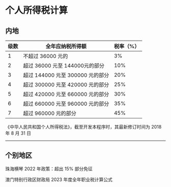# 个人所得税计算

## 内地

| 级数 | 全年应纳税所得额 | 税率（%）|
| --- | --- | --- |
| 1 | 不超过 36000 元的 | 3% |
| 2 | 超过 36000 元至 144000元的部分 | 10% |
| 3 | 超过 144000 元至 300000 元的部分 | 20% |
| 4 | 超过 300000 元至 420000 元的部分 | 25% |
| 5 | 超过 420000 元至 660000 元的部分 | 30% |
| 6 | 超过 660000 元至 960000 元的部分 | 35% |
| 7 | 超过 960000 元的部分 | 45% |

《中华人民共和国个人所得税法》，截至开发本程序时，其最新修订时间为 2018 年 8 月 31 日
___

## 个别地区

珠海横琴 2022 年政策：超出 15% 部分免征

澳门特别行政区财政局 2023 年度全年职业税计算公式
